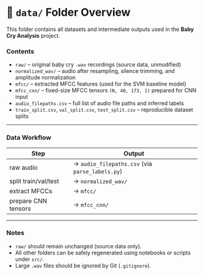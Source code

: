 # 📂 `data/` Folder Overview

This folder contains all datasets and intermediate outputs used in the **Baby Cry Analysis** project.

### **Contents**
- `raw/` – original baby cry `.wav` recordings (source data, unmodified)  
- `normalized_wav/` – audio after resampling, silence trimming, and amplitude normalization  
- `mfcc/` – extracted MFCC features (used for the SVM baseline model)  
- `mfcc_cnn/` – fixed-size MFCC tensors `(N, 40, 173, 1)` prepared for CNN input  
- `audio_filepaths.csv` – full list of audio file paths and inferred labels  
- `train_split.csv`, `val_split.csv`, `test_split.csv` – reproducible dataset splits  

---

### **Data Workflow**
| Step | Output |
|------|---------|
| raw audio | → `audio_filepaths.csv` (via `parse_labels.py`) |
| split train/val/test | → `normalized_wav/` |
| extract MFCCs | → `mfcc/` |
| prepare CNN tensors | → `mfcc_cnn/` |

---
### **Notes**
- `raw/` should remain unchanged (source data only).  
- All other folders can be safely regenerated using notebooks or scripts under `src/`.  
- Large `.wav` files should be ignored by Git (`.gitignore`).